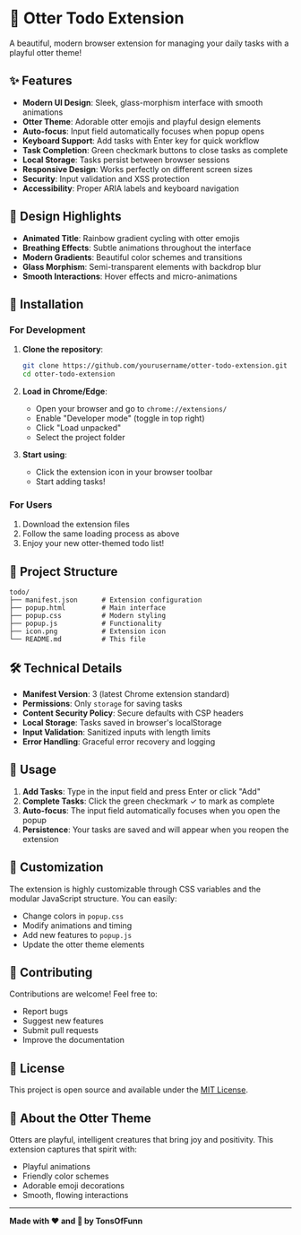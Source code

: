 # 🦦 Otter Todo Extension

A beautiful, modern browser extension for managing your daily tasks with a playful otter theme!

## ✨ Features

- **Modern UI Design**: Sleek, glass-morphism interface with smooth animations
- **Otter Theme**: Adorable otter emojis and playful design elements
- **Auto-focus**: Input field automatically focuses when popup opens
- **Keyboard Support**: Add tasks with Enter key for quick workflow
- **Task Completion**: Green checkmark buttons to close tasks as complete
- **Local Storage**: Tasks persist between browser sessions
- **Responsive Design**: Works perfectly on different screen sizes
- **Security**: Input validation and XSS protection
- **Accessibility**: Proper ARIA labels and keyboard navigation

## 🎨 Design Highlights

- **Animated Title**: Rainbow gradient cycling with otter emojis
- **Breathing Effects**: Subtle animations throughout the interface
- **Modern Gradients**: Beautiful color schemes and transitions
- **Glass Morphism**: Semi-transparent elements with backdrop blur
- **Smooth Interactions**: Hover effects and micro-animations

## 🚀 Installation

### For Development

1. **Clone the repository**:
   ```bash
   git clone https://github.com/yourusername/otter-todo-extension.git
   cd otter-todo-extension
   ```

2. **Load in Chrome/Edge**:
   - Open your browser and go to `chrome://extensions/`
   - Enable "Developer mode" (toggle in top right)
   - Click "Load unpacked"
   - Select the project folder

3. **Start using**:
   - Click the extension icon in your browser toolbar
   - Start adding tasks!

### For Users

1. Download the extension files
2. Follow the same loading process as above
3. Enjoy your new otter-themed todo list!

## 📁 Project Structure

```
todo/
├── manifest.json      # Extension configuration
├── popup.html         # Main interface
├── popup.css          # Modern styling
├── popup.js           # Functionality
├── icon.png           # Extension icon
└── README.md          # This file
```

## 🛠️ Technical Details

- **Manifest Version**: 3 (latest Chrome extension standard)
- **Permissions**: Only `storage` for saving tasks
- **Content Security Policy**: Secure defaults with CSP headers
- **Local Storage**: Tasks saved in browser's localStorage
- **Input Validation**: Sanitized inputs with length limits
- **Error Handling**: Graceful error recovery and logging

## 🎯 Usage

1. **Add Tasks**: Type in the input field and press Enter or click "Add"
2. **Complete Tasks**: Click the green checkmark ✓ to mark as complete
3. **Auto-focus**: The input field automatically focuses when you open the popup
4. **Persistence**: Your tasks are saved and will appear when you reopen the extension

## 🔧 Customization

The extension is highly customizable through CSS variables and the modular JavaScript structure. You can easily:

- Change colors in `popup.css`
- Modify animations and timing
- Add new features to `popup.js`
- Update the otter theme elements

## 🤝 Contributing

Contributions are welcome! Feel free to:

- Report bugs
- Suggest new features
- Submit pull requests
- Improve the documentation

## 📄 License

This project is open source and available under the [MIT License](LICENSE).

## 🦦 About the Otter Theme

Otters are playful, intelligent creatures that bring joy and positivity. This extension captures that spirit with:
- Playful animations
- Friendly color schemes
- Adorable emoji decorations
- Smooth, flowing interactions

---

**Made with ❤️ and 🦦 by TonsOfFunn**
